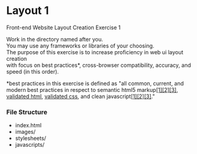 Layout 1
========

Front-end Website Layout Creation Exercise 1

Work in the directory named after you.  
You may use any frameworks or libraries of your choosing.  
The purpose of this exercise is to increase proficiency in web ui layout creation  
with focus on best practices*, cross-browser compatibility, accuracy, and speed (in this order).  

*best practices in this exercise is defined as "all common, current, and modern best practices in respect to semantic html5 markup[[1]](http://diveintohtml5.info/semantics.html)[[2]](http://html5doctor.com/lets-talk-about-semantics/)[[3]](http://coding.smashingmagazine.com/2011/11/18/html5-semantics/), [validated html](http://validator.w3.org/), [validated css](http://jigsaw.w3.org/css-validator/), and clean javascript[[1]](http://www.thinkful.com/learn/javascript-best-practices-1/)[[2]](http://code.tutsplus.com/tutorials/24-javascript-best-practices-for-beginners--net-5399)[[3]](http://www.thinkful.com/learn/javascript-best-practices-1/)."

### File Structure  
- index.html
- images/
- stylesheets/
- javascripts/

